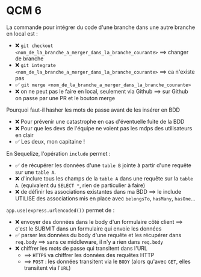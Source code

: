 # QCM 6

La commande pour intégrer du code d'une branche dans une autre branche en local est :
- ❌ `git checkout <nom_de_la_branche_a_merger_dans_la_branche_courante>` ==> changer de branche
- ❌ `git integrate <nom_de_la_branche_a_merger_dans_la_branche_courante>` ==> ca n'existe pas
- ✅ `git merge <nom_de_la_branche_a_merger_dans_la_branche_courante>`
- ❌ on ne peut pas le faire en local, seulement via Github ==> sur Github on passe par une PR et le bouton merge


Pourquoi faut-il hasher les mots de passe avant de les insérer en BDD
- ❌ Pour prévenir une catastrophe en cas d'éventuelle fuite de la BDD 
- ❌ Pour que les devs de l'équipe ne voient pas les mdps des utilisateurs en clair
- ✅ Les deux, mon capitaine !


En Sequelize, l'opération `include` permet : 
- ✅ de récupérer les données d'une `table B` jointe à partir d'une requête sur une `table A`.
- ❌ d'inclure tous les champs de la `table A` dans une requête sur la `table A`. (equivalent du `SELECT *`, rien de particulier à faire)
- ❌ de définir les associations existantes dans ma BDD ==> le include UTILISE des associations mis en place avec `belongsTo`, `hasMany`, `hasOne`...


`app.use(express.urlencoded())` permet de :
- ❌ envoyer des données dans le body d'un formulaire côté client ==> c'est le SUBMIT dans un formulaire qui envoie les données 
- ✅ parser les données du body d'une requête et les récupérer dans `req.body` ==> sans ce middleware, il n'y a rien dans `req.body`
- ❌ chiffrer les mots de passe qui transitent dans l'URL 
  - ==> `HTTPS` va chiffrer les données des requêtes HTTP
  - ==> `POST` : les données transitent via le `BODY` (alors qu'avec `GET`, elles transitent via l'`URL`)

